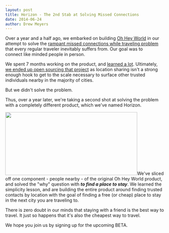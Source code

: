 ```yaml
---
layout: post
title: Horizon - The 2nd Stab at Solving Missed Connections
date: 2014-06-24
author: Drew Meyers
---
```


Over a year and a half ago, we embarked on building <a href="http://www.ohheyworld.com">Oh Hey World</a> in our attempt to solve the <a href="http://blog.ohheyworld.com/the-story-behind-the-original-idea-of-oh-hey-world/">rampant missed connections while traveling problem</a> that every regular traveler inevitably suffers from. Our goal was to connect like minded people in person.

We spent 7 months working on the product, and <a href="http://pando.com/2013/10/12/a-tech-startup-recap-12-months-in/">learned a lot</a>. Ultimately, <a href="http://www.prweb.com/releases/2014/02/prweb11609447.htm">we ended up open sourcing that project</a> as location sharing isn't a strong enough hook to get to the scale necessary to surface other trusted individuals nearby in the majority of cities.

But we didn't solve the problem.

Thus, over a year later, we're taking a second shot at solving the problem with a completely different product, which we've named Horizon.

<img class="alignright" src="https://www.evernote.com/shard/s254/sh/a03b472e-3efa-4a4a-95fd-309fcf84a9e0/a7775426f28e86839b61236d4bbb3be5/deep/0/Screenshot%206/22/14,%209:31%20PM.png" alt="" width="417" height="200" />We've sliced off one component - people nearby - of the original Oh Hey World product, and solved the "why" question with <strong><em>to find a place to stay</em></strong>. We learned the simplicity lesson, and are building the entire product around finding trusted contacts by location with the goal of finding a free (or cheap) place to stay in the next city you are traveling to.

There is zero doubt in our minds that staying with a friend is the best way to travel. It just so happens that it's also the cheapest way to travel.

We hope you join us by signing up for the upcoming BETA.
